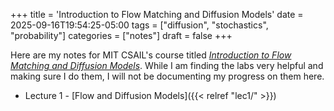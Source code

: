 +++
title = 'Introduction to Flow Matching and Diffusion Models'
date = 2025-09-16T19:54:25-05:00
tags = ["diffusion", "stochastics", "probability"]
categories = ["notes"]
draft = false
+++

Here are my notes for MIT CSAIL's course titled [_Introduction to Flow Matching and Diffusion Models_](https://diffusion.csail.mit.edu/). While I am finding the labs very helpful and making sure I do them, I will not be documenting my progress on them here.

- Lecture 1 - [Flow and Diffusion Models]({{< relref "lec1/" >}})